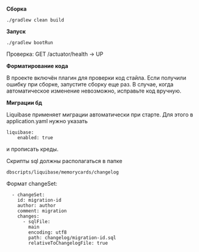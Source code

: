 **Сборка**
```
./gradlew clean build
```

**Запуск**
```
./gradlew bootRun
```
Проверка: GET /actuator/health → UP

**Форматирование кода**

В проекте включён плагин для проверки код стайла. Если получили ошибку при сборке, запустите сборку еще раз. В случае, когда автоматическое изменение невозможно, исправьте код вручную.

**Миграции бд**

Liquibase применяет миграции автоматически при старте.
Для этого в application.yaml нужно указать
```
liquibase:
    enabled: true
```
и прописать креды.

Скрипты sql должны располагаться в папке
```
dbscripts/liquibase/memorycards/changelog
```
Формат changeSet:
```
  - changeSet:
    id: migration-id
    author: author
    comment: migration
    changes:
      - sqlFile:
        main
        encoding: utf8
        path: changelog/migration-id.sql
        relativeToChangelogFile: true
```
